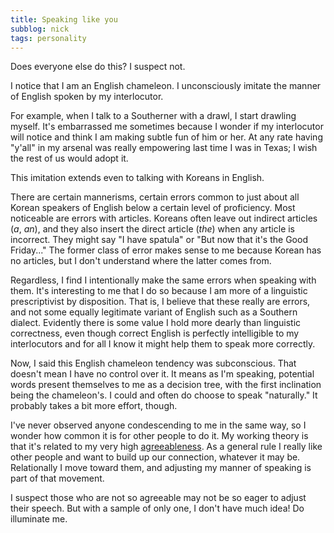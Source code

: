 ```yaml
---
title: Speaking like you
subblog: nick
tags: personality
---
```


Does everyone else do this? I suspect not.

I notice that I am an English chameleon. I unconsciously imitate the manner of English spoken by my interlocutor.

For example, when I talk to a Southerner with a drawl, I start drawling myself. It's embarrassed me sometimes because I wonder if my interlocutor will notice and think I am making subtle fun of him or her. At any rate having "y'all" in my arsenal was really empowering last time I was in Texas; I wish the rest of us would adopt it.

This imitation extends even to talking with Koreans in English. 

<!-- MORE -->

There are certain mannerisms, certain errors common to just about all Korean speakers of English below a certain level of proficiency. Most noticeable are errors with articles. Koreans often leave out indirect articles (*a*, *an*), and they also insert the direct article (*the*) when any article is incorrect. They might say "I have spatula" or "But now that it's the Good Friday..." The former class of error makes sense to me because Korean has no articles, but I don't understand where the latter comes from.

Regardless, I find I intentionally make the same errors when speaking with them. It's interesting to me that I do so because I am more of a linguistic prescriptivist by disposition. That is, I believe that these really are errors, and not some equally legitimate variant of English such as a Southern dialect. Evidently there is some value I hold more dearly than linguistic correctness, even though correct English is perfectly intelligible to my interlocutors and for all I know it might help them to speak more correctly.

Now, I said this English chameleon tendency was subconscious. That doesn't mean I have no control over it. It means as I'm speaking, potential words present themselves to me as a decision tree, with the first inclination being the chameleon's. I could and often do choose to speak "naturally." It probably takes a bit more effort, though.

I've never observed anyone condescending to me in the same way, so I wonder how common it is for other people to do it. My working theory is that it's related to my very high [agreeableness](https://en.wikipedia.org/wiki/Agreeableness). As a general rule I really like other people and want to build up our connection, whatever it may be. Relationally I move toward them, and adjusting my manner of speaking is part of that movement.

I suspect those who are not so agreeable may not be so eager to adjust their speech. But with a sample of only one, I don't have much idea! Do illuminate me.
